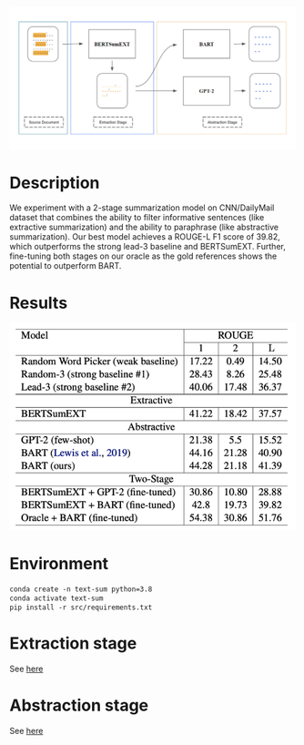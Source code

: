 <img src="assets/model.png">

# Description
We experiment with a 2-stage summarization model on CNN/DailyMail dataset that combines
the ability to filter informative sentences
(like extractive summarization) and the ability to
paraphrase (like abstractive summarization). Our
best model achieves a ROUGE-L F1 score of
39.82, which outperforms the strong lead-3 baseline and BERTSumEXT.
Further, fine-tuning both stages on our oracle as the gold references shows the potential to outperform BART.

# Results
<img src="assets/metrics.png" width=600>

# Environment
```
conda create -n text-sum python=3.8
conda activate text-sum
pip install -r src/requirements.txt
```

# Extraction stage
See [here](bertsumext/README.md)

# Abstraction stage
See [here](bart/README.md)